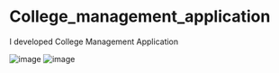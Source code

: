 # College_management_application
 I developed College Management Application 


 
![image](https://github.com/MayurKumbhar226/College_management_application/assets/116150835/71af8896-c2ed-4077-90fa-135b0e949f15)
![image](https://github.com/MayurKumbhar226/College_management_application/assets/116150835/a39cad93-8d0b-4c21-8018-09a7fb94e6a9)


